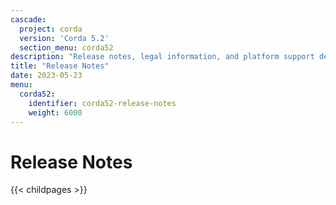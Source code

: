 ```yaml
---
cascade:
  project: corda
  version: 'Corda 5.2'
  section_menu: corda52
description: "Release notes, legal information, and platform support details for Corda 5.2."
title: "Release Notes"
date: 2023-05-23
menu:
  corda52:
    identifier: corda52-release-notes
    weight: 6000
---
```

# Release Notes

{{< childpages >}}
